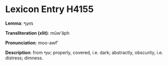 # Lexicon Entry H4155

**Lemma**: מוּעָף

**Transliteration (xlit)**: mûwʻâph

**Pronunciation**: moo-awf'

**Description**:
from עוּף; properly, covered, i.e. dark; abstractly, obscurity, i.e. distress; dimness.
